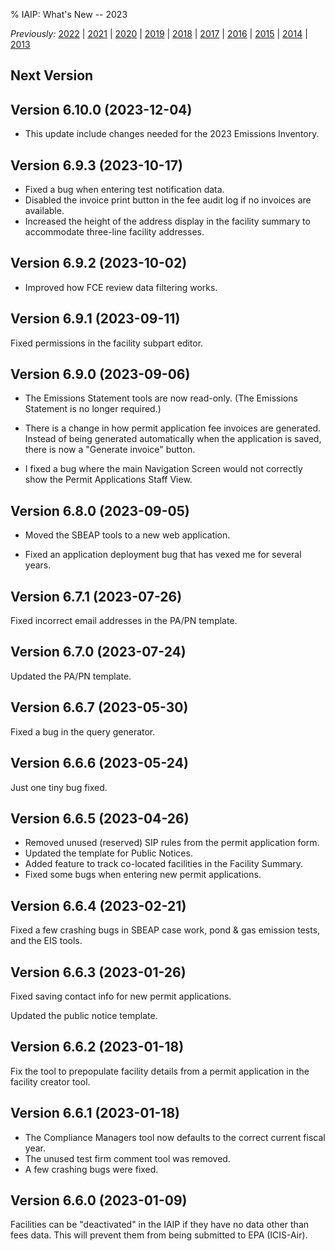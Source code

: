 % IAIP: What's New -- 2023

*Previously:*
[2022](changelog-2022.html) |
[2021](changelog-2021.html) |
[2020](changelog-2020.html) |
[2019](changelog-2019.html) |
[2018](changelog-2018.html) |
[2017](changelog-2017.html) |
[2016](changelog-2016.html) |
[2015](changelog-2015.html) |
[2014](changelog-2014.html) |
[2013](changelog-2013.html)

## Next Version

## Version 6.10.0 <span>(2023-12-04)</span>

- This update include changes needed for the 2023 Emissions Inventory.

## Version 6.9.3 <span>(2023-10-17)</span>

- Fixed a bug when entering test notification data.
- Disabled the invoice print button in the fee audit log if no invoices are available.
- Increased the height of the address display in the facility summary to accommodate three-line facility addresses.

## Version 6.9.2 <span>(2023-10-02)</span>

- Improved how FCE review data filtering works.

## Version 6.9.1 <span>(2023-09-11)</span>

Fixed permissions in the facility subpart editor.

## Version 6.9.0 <span>(2023-09-06)</span>

- The Emissions Statement tools are now read-only. (The Emissions Statement is no longer required.)

- There is a change in how permit application fee invoices are generated. Instead of being generated automatically when the application is saved, there is now a "Generate invoice" button.

- I fixed a bug where the main Navigation Screen would not correctly show the Permit Applications Staff View.

## Version 6.8.0 <span>(2023-09-05)</span>

- Moved the SBEAP tools to a new web application.

- Fixed an application deployment bug that has vexed me for several years.

## Version 6.7.1 <span>(2023-07-26)</span>

Fixed incorrect email addresses in the PA/PN template.

## Version 6.7.0 <span>(2023-07-24)</span>

Updated the PA/PN template.

## Version 6.6.7 <span>(2023-05-30)</span>

Fixed a bug in the query generator.

## Version 6.6.6 <span>(2023-05-24)</span>

Just one tiny bug fixed.

## Version 6.6.5 <span>(2023-04-26)</span>

* Removed unused (reserved) SIP rules from the permit application form.
* Updated the template for Public Notices.
* Added feature to track co-located facilities in the Facility Summary.
* Fixed some bugs when entering new permit applications.

## Version 6.6.4 <span>(2023-02-21)</span>

Fixed a few crashing bugs in SBEAP case work, pond & gas emission tests, and the EIS tools.

## Version 6.6.3 <span>(2023-01-26)</span>

Fixed saving contact info for new permit applications.

Updated the public notice template.

## Version 6.6.2 <span>(2023-01-18)</span>

Fix the tool to prepopulate facility details from a permit application in the facility creator tool.

## Version 6.6.1 <span>(2023-01-18)</span>

- The Compliance Managers tool now defaults to the correct current fiscal year.
- The unused test firm comment tool was removed.
- A few crashing bugs were fixed.

## Version 6.6.0 <span>(2023-01-09)</span>

Facilities can be "deactivated" in the IAIP if they have no data other than fees data. This will prevent them from being submitted to EPA (ICIS-Air).
